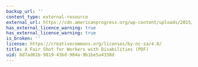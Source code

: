 ```yaml
---
backup_url: ''
content_type: external-resource
external_url: https://cdn.americanprogress.org/wp-content/uploads/2015/01/WorkersDisabilities.pdf
has_external_licence_warning: true
has_external_license_warning: true
is_broken: ''
license: https://creativecommons.org/licenses/by-nc-sa/4.0/
title: A Fair Shot for Workers with Disabilities (PDF)
uid: 8d7ad61b-9819-43bd-984a-9b1be5a4338d
---
```

